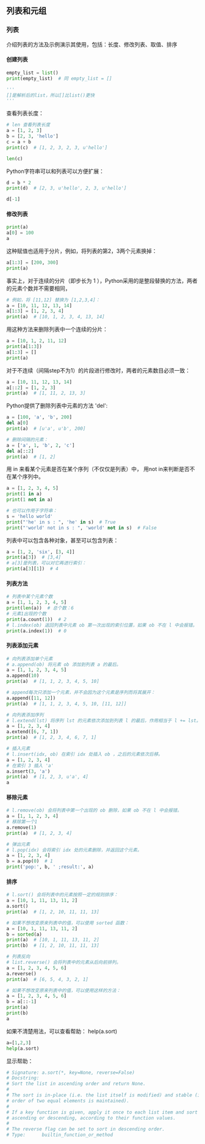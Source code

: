 

## 列表和元组




### 列表

介绍列表的方法及示例演示其使用，包括：长度、修改列表、取值、排序

#### 创建列表


```python 
empty_list = list()
print(empty_list)  # 同 empty_list = []

'''
[]是解析后的list，所以[]比list()更快
'''
```


查看列表长度：


```python 
# len 查看列表长度
a = [1, 2, 3]
b = [2, 3, 'hello']
c = a + b
print(c)  # [1, 2, 3, 2, 3, u'hello']
```


```python 
len(c)
```


Python字符串可以和列表可以方便扩展：


```python 
d = b * 2
print(d)  # [2, 3, u'hello', 2, 3, u'hello']
```


```python 
d[-1]
```


#### 修改列表


```python 
print(a)
a[0] = 100
a
```


这种赋值也适用于分片，例如，将列表的第2，3两个元素换掉：


```python 
a[1:3] = [200, 300]
print(a)
```


事实上，对于连续的分片（即步长为 1 ），Python采用的是整段替换的方法，两者的元素个数并不需要相同，


```python 
# 例如，将 [11,12] 替换为 [1,2,3,4]：
a = [10, 11, 12, 13, 14]
a[1:3] = [1, 2, 3, 4]
print(a)  # [10, 1, 2, 3, 4, 13, 14]
```


用这种方法来删除列表中一个连续的分片：


```python 
a = [10, 1, 2, 11, 12]
print(a[1:3])
a[1:3] = []
print(a)
```


对于不连续（间隔step不为1）的片段进行修改时，两者的元素数目必须一致：


```python 
a = [10, 11, 12, 13, 14]
a[::2] = [1, 2, 3]
print(a)  # [1, 11, 2, 13, 3]
```


Python提供了删除列表中元素的方法 'del':


```python 
a = [100, 'a', 'b', 200]
del a[0]
print(a)  # [u'a', u'b', 200]
```


```python 
# 删除间隔的元素：
a = ['a', 1, 'b', 2, 'c']
del a[::2]
print(a)  # [1, 2]
```


用 in 来看某个元素是否在某个序列（不仅仅是列表）中，
用not in来判断是否不在某个序列中。


```python 
a = [1, 2, 3, 4, 5]
print(1 in a)
print(1 not in a)

# 也可以作用于字符串：
s = 'hello world'
print("'he' in s : ", 'he' in s)  # True
print("'world' not in s : ", 'world' not in s)  # False
```


列表中可以包含各种对象，甚至可以包含列表：


```python 
a = [1, 2, 'six', [3, 4]]
print(a[3])  # [3,4]
# a[3]是列表，可以对它再进行索引：
print(a[3][1])  # 4
```


#### 列表方法


```python 
# 列表中某个元素个数
a = [1, 1, 2, 3, 4, 5]
print(len(a))  # 总个数：6
# 元素1出现的个数
print(a.count(1))  # 2
# l.index(ob) 返回列表中元素 ob 第一次出现的索引位置，如果 ob 不在 l 中会报错。
print(a.index(1))  # 0
```


#### 列表添加元素


```python 
# 向列表添加单个元素
# a.append(ob) 将元素 ob 添加到列表 a 的最后。
a = [1, 1, 2, 3, 4, 5]
a.append(10)
print(a)  # [1, 1, 2, 3, 4, 5, 10]

# append每次只添加一个元素，并不会因为这个元素是序列而将其展开：
a.append([11, 12])
print(a)  # [1, 1, 2, 3, 4, 5, 10, [11, 12]]

```


```python 
# 向列表添加序列
# l.extend(lst) 将序列 lst 的元素依次添加到列表 l 的最后，作用相当于 l += lst。
a = [1, 2, 3, 4]
a.extend([6, 7, 1])
print(a)  # [1, 2, 3, 4, 6, 7, 1]

# 插入元素
# l.insert(idx, ob) 在索引 idx 处插入 ob ，之后的元素依次后移。
a = [1, 2, 3, 4]
# 在索引 3 插入 'a'
a.insert(3, 'a')
print(a)  # [1, 2, 3, u'a', 4]
a
```


#### 移除元素


```python 
# l.remove(ob) 会将列表中第一个出现的 ob 删除，如果 ob 不在 l 中会报错。
a = [1, 1, 2, 3, 4]
# 移除第一个1
a.remove(1)
print(a)  # [1, 2, 3, 4]

# 弹出元素
# l.pop(idx) 会将索引 idx 处的元素删除，并返回这个元素。
a = [1, 2, 3, 4]
b = a.pop(0)  # 1
print('pop:', b, ' ;result:', a)
```


#### 排序


```python 
# l.sort() 会将列表中的元素按照一定的规则排序：
a = [10, 1, 11, 13, 11, 2]
a.sort()
print(a)  # [1, 2, 10, 11, 11, 13]
```


```python 
# 如果不想改变原来列表中的值，可以使用 sorted 函数：
a = [10, 1, 11, 13, 11, 2]
b = sorted(a)
print(a)  # [10, 1, 11, 13, 11, 2]
print(b)  # [1, 2, 10, 11, 11, 13]

# 列表反向
# list.reverse() 会将列表中的元素从后向前排列。
a = [1, 2, 3, 4, 5, 6]
a.reverse()
print(a)  # [6, 5, 4, 3, 2, 1]
```


```python 
# 如果不想改变原来列表中的值，可以使用这样的方法：
a = [1, 2, 3, 4, 5, 6]
b = a[::-1]
print(a)
print(b)
a
```



如果不清楚用法，可以查看帮助： help(a.sort)


```python 
a=[1,2,3]
help(a.sort)
```


显示帮助：


```python 
# Signature: a.sort(*, key=None, reverse=False)
# Docstring:
# Sort the list in ascending order and return None.
#
# The sort is in-place (i.e. the list itself is modified) and stable (i.e. the
# order of two equal elements is maintained).
#
# If a key function is given, apply it once to each list item and sort them,
# ascending or descending, according to their function values.
#
# The reverse flag can be set to sort in descending order.
# Type:      builtin_function_or_method
```

